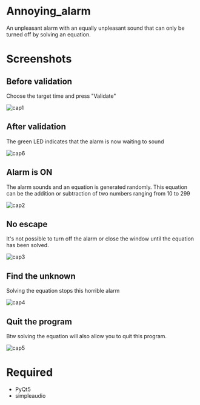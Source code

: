 # Annoying_alarm
An unpleasant alarm with an equally unpleasant sound that can only be turned off by solving an equation.

# Screenshots
## Before validation
Choose the target time and press "Validate"

![cap1](https://user-images.githubusercontent.com/11463619/108364818-cb33df80-71f6-11eb-95c1-29b3395ecdb9.png)

## After validation
The green LED indicates that the alarm is now waiting to sound

![cap6](https://user-images.githubusercontent.com/11463619/108365482-8ceaf000-71f7-11eb-978c-66785ba8ac48.png)

## Alarm is ON
The alarm sounds and an equation is generated randomly. 
This equation can be the addition or subtraction of two numbers ranging from 10 to 299

![cap2](https://user-images.githubusercontent.com/11463619/108364828-ccfda300-71f6-11eb-8f19-a9741b64f031.png)

## No escape
It's not possible to turn off the alarm or close the window until the equation has been solved.

![cap3](https://user-images.githubusercontent.com/11463619/108364838-cec76680-71f6-11eb-8ce7-e3d93daef887.png)

## Find the unknown
Solving the equation stops this horrible alarm

![cap4](https://user-images.githubusercontent.com/11463619/108364845-d0912a00-71f6-11eb-91fd-02a62265e10c.png)

## Quit the program
Btw solving the equation will also allow you to quit this program.

![cap5](https://user-images.githubusercontent.com/11463619/108364851-d38c1a80-71f6-11eb-8f2a-d622fed8e58f.png)

# Required
- PyQt5
- simpleaudio
